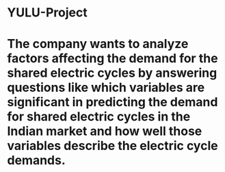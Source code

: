 # YULU-Project
# The company wants to analyze factors affecting the demand for the shared electric cycles by answering questions like which variables are significant in predicting the demand for shared electric cycles in the Indian market and how well those variables describe the electric cycle demands. 
